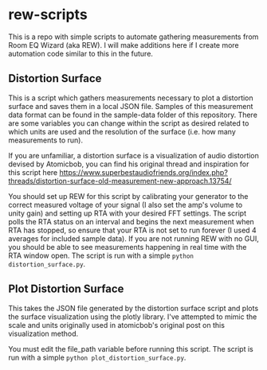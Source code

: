 # rew-scripts

This is a repo with simple scripts to automate gathering measurements from Room EQ Wizard (aka REW). I will make additions here if I create more automation code similar to this in the future.

## Distortion Surface

This is a script which gathers measurements necessary to plot a distortion surface and saves them in a local JSON file. Samples of this measurement data format can be found in the sample-data folder of this repository. There are some variables you can change within the script as desired related to which units are used and the resolution of the surface (i.e. how many measurements to run).

If you are unfamiliar, a distortion surface is a visualization of audio distortion devised by Atomicbob, you can find his original thread and inspiration for this script here https://www.superbestaudiofriends.org/index.php?threads/distortion-surface-old-measurement-new-approach.13754/

You should set up REW for this script by calibrating your generator to the correct measured voltage of your signal (I also set the amp's volume to unity gain) and setting up RTA with your desired FFT settings. The script polls the RTA status on an interval and begins the next measurement when RTA has stopped, so ensure that your RTA is not set to run forever (I used 4 averages for included sample data). If you are not running REW with no GUI, you should be able to see measurements happening in real time with the RTA window open. The script is run with a simple `python distortion_surface.py`.

## Plot Distortion Surface

This takes the JSON file generated by the distortion surface script and plots the surface visualization using the plotly library. I've attempted to mimic the scale and units originally used in atomicbob's original post on this visualization method. 

You must edit the file_path variable before running this script. The script is run with a simple `python plot_distortion_surface.py`.
